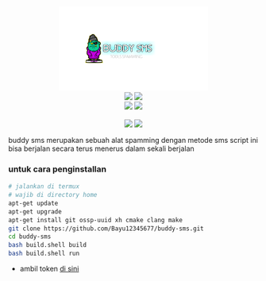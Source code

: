 <p align="center">
  <img src="https://github.com/Bayu12345677/buddy-sms/blob/master/png/LO.png" width="300"><br>
  <img src="https://img.shields.io/static/v1?label=Bash+Scripting&color=green&message=+&logo=GNU+Bash&logoColor=white&style=for-the-badge">
  <img src="https://img.shields.io/static/v1?label=Author&color=green&message=Bayu+Rizky+A.M&logo=Acclaim&logoColor=white&style=for-the-badge"><br>
  <img src="https://img.shields.io/github/stars/Bayu12345677/buddy-sms?logo=github&style=for-the-badge">
  <img src="https://img.shields.io/static/v1?label=Version&color=green&message=0.1&logo=Clockify&logoColor=white&style=for-the-badge"><br><br>
  <img src="https://img.shields.io/static/v1?label=Termux&color=green&message=+&logo=Iterm2&logoColor=white&style=flat">
  <img src="https://img.shields.io/github/forks/Bayu12345677/buddy-sms?logo=github&style=flat">
</p>

buddy sms merupakan sebuah alat spamming dengan metode sms
script ini bisa berjalan secara terus menerus dalam sekali berjalan

### untuk cara penginstallan
```bash
# jalankan di termux
# wajib di directory home
apt-get update
apt-get upgrade
apt-get install git ossp-uuid xh cmake clang make
git clone https://github.com/Bayu12345677/buddy-sms.git
cd buddy-sms
bash build.shell build
bash build.shell run
```
- ambil token [di sini](https://karyawan.co.id/NngHUvf)
